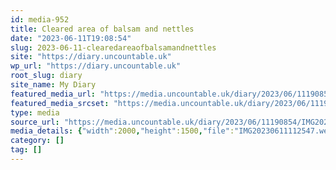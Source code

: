 ```yaml
---
id: media-952
title: Cleared area of balsam and nettles
date: "2023-06-11T19:08:54"
slug: 2023-06-11-clearedareaofbalsamandnettles
site: "https://diary.uncountable.uk"
wp_url: "https://diary.uncountable.uk"
root_slug: diary
site_name: My Diary
featured_media_url: "https://media.uncountable.uk/diary/2023/06/11190854/IMG20230611112547.webp"
featured_media_srcset: "https://media.uncountable.uk/diary/2023/06/11190854/IMG20230611112547-300x225.webp 300w, https://media.uncountable.uk/diary/2023/06/11190854/IMG20230611112547-1024x768.webp 1024w, https://media.uncountable.uk/diary/2023/06/11190854/IMG20230611112547-150x150.webp 150w, https://media.uncountable.uk/diary/2023/06/11190854/IMG20230611112547-640x480.webp 640w, https://media.uncountable.uk/diary/2023/06/11190854/IMG20230611112547.webp 2000w"
type: media
source_url: "https://media.uncountable.uk/diary/2023/06/11190854/IMG20230611112547.webp"
media_details: {"width":2000,"height":1500,"file":"IMG20230611112547.webp","filesize":218872,"sizes":{"medium":{"file":"IMG20230611112547-300x225.webp","width":300,"height":225,"filesize":31042,"mime_type":"image/webp","source_url":"https://media.uncountable.uk/diary/2023/06/11190854/IMG20230611112547-300x225.webp"},"large":{"file":"IMG20230611112547-1024x768.webp","width":1024,"height":768,"filesize":299970,"mime_type":"image/webp","source_url":"https://media.uncountable.uk/diary/2023/06/11190854/IMG20230611112547-1024x768.webp"},"thumbnail":{"file":"IMG20230611112547-150x150.webp","width":150,"height":150,"filesize":10844,"mime_type":"image/webp","source_url":"https://media.uncountable.uk/diary/2023/06/11190854/IMG20230611112547-150x150.webp"},"mobwidth":{"file":"IMG20230611112547-640x480.webp","width":640,"height":480,"filesize":130684,"mime_type":"image/webp","source_url":"https://media.uncountable.uk/diary/2023/06/11190854/IMG20230611112547-640x480.webp"},"full":{"file":"IMG20230611112547.webp","width":2000,"height":1500,"mime_type":"image/webp","source_url":"https://media.uncountable.uk/diary/2023/06/11190854/IMG20230611112547.webp"}},"image_meta":{"aperture":"0","credit":"","camera":"","caption":"","created_timestamp":"0","copyright":"","focal_length":"0","iso":"0","shutter_speed":"0","title":"","orientation":"0","keywords":[]}}
category: []
tag: []
---
```


